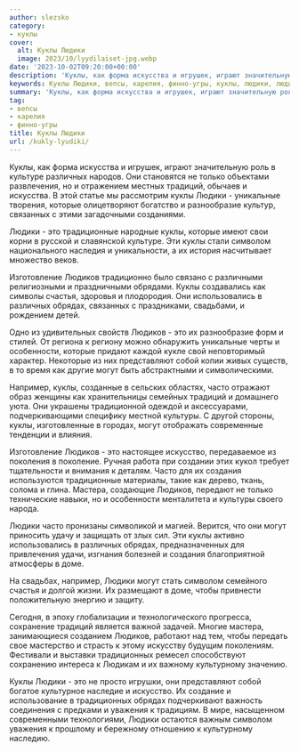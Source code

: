 ```yaml
---
author: slezsko
category:
- куклы
cover:
  alt: Куклы Людики
  image: 2023/10/lyydilaiset-jpg.webp
date: '2023-10-02T09:20:00+00:00'
description: 'Куклы, как форма искусства и игрушек, играют значительную роль в культуре различных народов. Они становятся не только объектами развлечения, но и...'
keywords: Куклы Людики, вепсы, карелия, финно-угры, куклы, людики, людиков, это, могут, различных, традиций, которые, символом, обрядах, часто, искусства, культуре, только, уникальные
summary: 'Куклы, как форма искусства и игрушек, играют значительную роль в культуре различных народов. Они становятся не только объектами развлечения, но и...'
tag:
- вепсы
- карелия
- финно-угры
title: Куклы Людики
url: /kukly-lyudiki/
---
```


Куклы, как форма искусства и игрушек, играют значительную роль в культуре различных народов. Они становятся не только объектами развлечения, но и отражением местных традиций, обычаев и искусства. В этой статье мы рассмотрим куклы Людики \- уникальные творения, которые олицетворяют богатство и разнообразие культур, связанных с этими загадочными созданиями.

Людики \- это традиционные народные куклы, которые имеют свои корни в русской и славянской культуре. Эти куклы стали символом национального наследия и уникальности, а их история насчитывает множество веков.

Изготовление Людиков традиционно было связано с различными религиозными и праздничными обрядами. Куклы создавались как символы счастья, здоровья и плодородия. Они использовались в различных обрядах, связанных с праздниками, свадьбами, и рождением детей.

Одно из удивительных свойств Людиков \- это их разнообразие форм и стилей. От региона к региону можно обнаружить уникальные черты и особенности, которые придают каждой кукле свой неповторимый характер. Некоторые из них представляют собой копии живых существ, в то время как другие могут быть абстрактными и символическими.

Например, куклы, созданные в сельских областях, часто отражают образ женщины как хранительницы семейных традиций и домашнего уюта. Они украшены традиционной одеждой и аксессуарами, подчеркивающими специфику местной культуры. С другой стороны, куклы, изготовленные в городах, могут отображать современные тенденции и влияния.

Изготовление Людиков \- это настоящее искусство, передаваемое из поколения в поколение. Ручная работа при создании этих кукол требует тщательности и внимания к деталям. Часто для их создания используются традиционные материалы, такие как дерево, ткань, солома и глина. Мастера, создающие Людиков, передают не только технические навыки, но и особенности менталитета и культуры своего народа.

Людики часто пронизаны символикой и магией. Верится, что они могут приносить удачу и защищать от злых сил. Эти куклы активно использовались в различных обрядах, предназначенных для привлечения удачи, изгнания болезней и создания благоприятной атмосферы в доме.

На свадьбах, например, Людики могут стать символом семейного счастья и долгой жизни. Их размещают в доме, чтобы привнести положительную энергию и защиту.

Сегодня, в эпоху глобализации и технологического прогресса, сохранение традиций является важной задачей. Многие мастера, занимающиеся созданием Людиков, работают над тем, чтобы передать свое мастерство и страсть к этому искусству будущим поколениям. Фестивали и выставки традиционных ремесел способствуют сохранению интереса к Людикам и их важному культурному значению.

Куклы Людики \- это не просто игрушки, они представляют собой богатое культурное наследие и искусство. Их создание и использование в традиционных обрядах подчеркивают важность соединения с предками и уважения к традициям. В мире, насыщенном современными технологиями, Людики остаются важным символом уважения к прошлому и бережному отношению к культурному наследию.